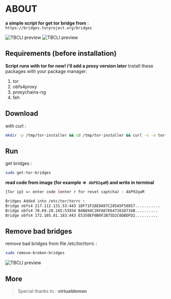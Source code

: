 # ABOUT

**a simple script for get tor bridge from** :` https://bridges.torproject.org/bridges`

![TBCLI preview](https://raw.githubusercontent.com/MicroRobotProgrammer/TorBridge/master/screenshot/captcha.jpg)
![TBCLI preview](https://raw.githubusercontent.com/MicroRobotProgrammer/TorBridge/master/screenshot/Bridges.jpg)

## Requirements (before installation)
**Script runs with tor for now! i'll add a proxy version later**
Install these packages with your package manager:
1. tor
2. obfs4proxy
3. proxychains-ng
4. feh

## Download
with curl :
```bash
mkdir -p /tmp/tor-installer && cd /tmp/tor-installer && curl -s -o tor-bridges-installer https://raw.githubusercontent.com/MicroRobotProgrammer/TorBridge/master/TorBridgesInstaller.sh && chmod +x tor-bridges-installer && ./tor-bridges-installer && cd
```

## Run

get bridges :
```bash
sudo get-tor-bridges
```

**read code from image (**for example =>` AkP92qaM`**) and write in terminal**

```bash
{Tor ip} => enter code (enter r for reset captcha) : AkP92qaM

Bridges Added into /etc/tor/torrc :
Bridge obfs4 217.112.131.53:443 1DF71F28E8A97C285A5F58857...........
Bridge obfs4 70.69.20.165:53934 B4BA94C26FA87E647261D734B..........
Bridge obfs4 172.105.81.183:443 E5350EF0B0F2B75D2C6DBDFD2..........
```

## Remove bad bridges

remove bad bridges from file /etc/tor/torrc :
```bash
sudo remove-broken-bridges
```

![TBCLI preview](https://raw.githubusercontent.com/MicroRobotProgrammer/TorBridge/master/screenshot/removeBrokenBridges.jpg)

## More
>  Special thanks to : **virtualdemon**
